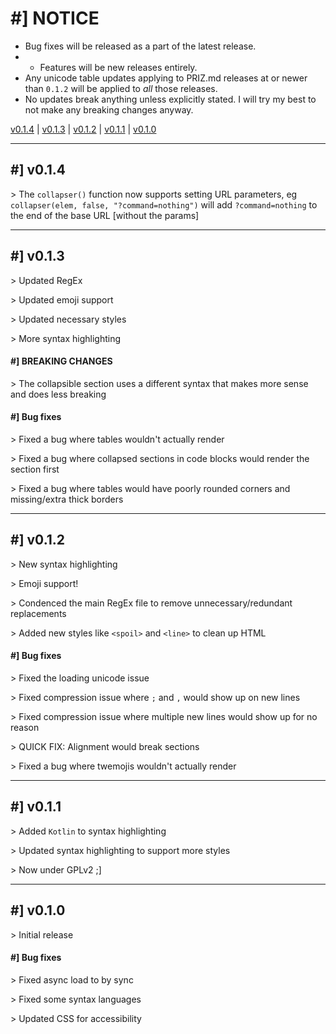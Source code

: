 # #] NOTICE
- Bug fixes will be released as a part of the latest release.
- - Features will be new releases entirely.
- Any unicode table updates applying to PRIZ.md releases at or newer than `0.1.2`
will be applied to *all* those releases.
- No updates break anything unless explicitly stated. I will try my best to not
make any breaking changes anyway.

[v0.1.4](#-v014) | [v0.1.3](#-v013) | [v0.1.2](#-v012) | [v0.1.1](#-v011) | [v0.1.0](#-v010)

---

## #] v0.1.4

\> The `collapser()` function now supports setting URL parameters, eg
`collapser(elem, false, "?command=nothing")` will add `?command=nothing` to the
end of the base URL [without the params]

---

## #] v0.1.3

\> Updated RegEx

\> Updated emoji support

\> Updated necessary styles

\> More syntax highlighting

#### #] BREAKING CHANGES

\> The collapsible section uses a different syntax that makes more sense and
does less breaking

#### #] Bug fixes

\> Fixed a bug where tables wouldn't actually render

\> Fixed a bug where collapsed sections in code blocks would render the section
first

\> Fixed a bug where tables would have poorly rounded corners and missing/extra
thick borders

---

## #] v0.1.2

\> New syntax highlighting

\> Emoji support!

\> Condenced the main RegEx file to remove unnecessary/redundant replacements

\> Added new styles like `<spoil>` and `<line>` to clean up HTML

#### #] Bug fixes

\> Fixed the loading unicode issue

\> Fixed compression issue where `;` and `,` would show up on new lines

\> Fixed compression issue where multiple new lines would show up for no reason

\> QUICK FIX: Alignment would break sections

\> Fixed a bug where twemojis wouldn't actually render

---

## #] v0.1.1

\> Added `Kotlin` to syntax highlighting

\> Updated syntax highlighting to support more styles

\> Now under GPLv2 ;]

---

## #] v0.1.0

\> Initial release

#### #] Bug fixes

\> Fixed async load to by sync

\> Fixed some syntax languages

\> Updated CSS for accessibility
